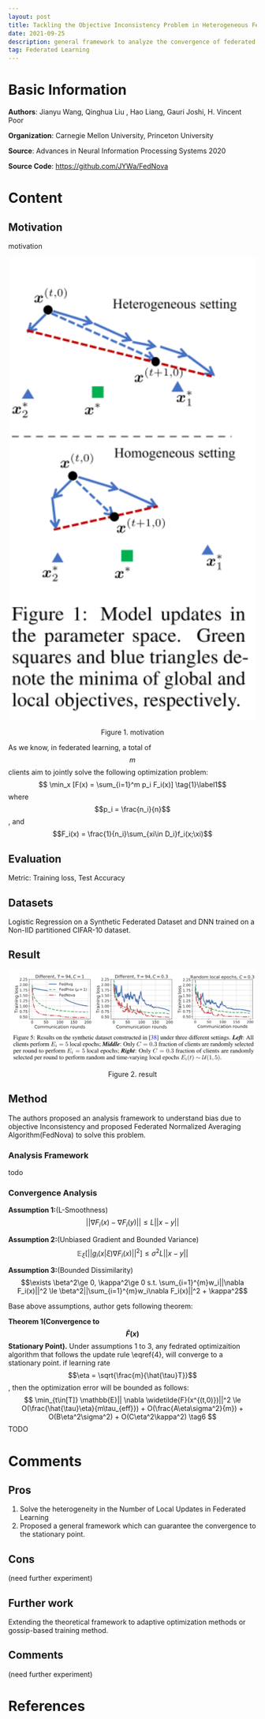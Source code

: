 ```yaml
---
layout: post
title: Tackling the Objective Inconsistency Problem in Heterogeneous Federated Optimization
date: 2021-09-25
description: general framework to analyze the convergence of federated heterogeneous optimization algorithms and FedNova  
tag: Federated Learning
---   
```


# Basic Information

**Authors**:
Jianyu Wang, Qinghua Liu , Hao Liang, Gauri Joshi, H. Vincent Poor

**Organization**:
Carnegie Mellon University, Princeton University

**Source**:
Advances in Neural Information Processing Systems 2020

**Source Code**:
https://github.com/JYWa/FedNova

# Content 
## Motivation
motivation
<p align = "center">
<img src = "/images/posts/FedNova/Heterogeneous.png" width="500">
</p>
<p align = "center">
Figure 1. motivation
</p>

As we know, in federated learning, a total of $$m$$ clients aim to jointly solve the following optimization problem:
$$ \min_x [F(x) = \sum_{i=1}^m p_i F_i(x)] \tag{1}\label1$$
where $$p_i = \frac{n_i}{n}$$, and $$F_i(x) = \frac{1}{n_i}\sum_{xi\in D_i}f_i(x;\xi)$$ 
## Evaluation
Metric: Training loss, Test Accuracy
## Datasets
Logistic Regression on a Synthetic Federated Dataset and DNN trained on a Non-IID partitioned CIFAR-10 dataset.
## Result
<p align = "center">
<img src = "/images/posts/FedNova/result1.png" width="500">
</p>
<p align = "center">
Figure 2. result
</p>


## Method
The authors proposed an analysis framework to understand bias due to objective Inconsistency and proposed Federated Normalized Averaging Algorithm(FedNova) to solve this problem. 

### Analysis Framework
todo

### Convergence Analysis
**Assumption 1:**(L-Smoothness) 
$$||\nabla F_i(x) - \nabla F_i(y)|| \le L||x-y||$$ 

**Assumption 2:**(Unbiased Gradient and Bounded Variance) 
$$\mathbb{E}_\xi[||g_i(x|\xi)\nabla F_i(x)||^2] \le \sigma^2 L||x-y||$$ 

**Assumption 3:**(Bounded Dissimilarity)
$$\exists \beta^2\ge 0, \kappa^2\ge 0 s.t. \sum_{i=1}^{m}w_i||\nabla F_i(x)||^2 \le \beta^2||\sum_{i=1}^{m}w_i\nabla F_i(x)||^2 + \kappa^2$$ 

Base above assumptions, author gets following theorem:

**Theorem 1(Convergence to $$\widetilde{F}(x)$$ Stationary Point).** Under assumptions 1 to 3, any fedrated optimizaition algorithm that follows the update rule \eqref{4}, will converge to a stationary point. if learning rate $$\eta = \sqrt{\frac{m}{\hat{\tau}T}}$$, then the optimization error will be bounded as follows:
$$
\min_{t\in[T]} \mathbb{E}|| \nabla \widetilde{F}(x^{(t,0)})||^2 \le O(\frac{\hat{\tau}\eta}{m\tau_{eff}}) + O(\frac{A\eta\sigma^2}{m}) + O(B\eta^2\sigma^2) + O(C\eta^2\kappa^2) \tag6
$$
TODO

# Comments
##  Pros
1. Solve the heterogeneity in the Number of Local Updates in Federated Learning
2. Proposed a general framework which can guarantee the convergence to the stationary point. 

## Cons
(need further experiment)

## Further work
Extending the theoretical framework to adaptive optimization methods or gossip-based training method.

## Comments
(need further experiment)

# References